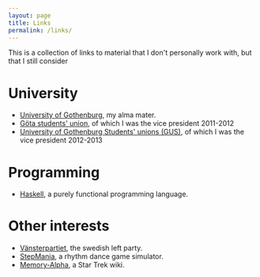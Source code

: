 ```yaml
---
layout: page
title: Links
permalink: /links/
---
```


This is a collection of links to material that I don't personally work with, but that I still
consider 

# University
* [University of Gothenburg](http://gu.se), my alma mater.
* [Göta students' union](http://gota.gu.se), of which I was the vice president 2011-2012
* [University of Gothenburg Students' unions (GUS)](http://gus.gu.se), of which I was the vice
  president 2012-2013

# Programming
* [Haskell](http://haskell.org), a purely functional programming language.

# Other interests
* [Vänsterpartiet](http://vansterpartiet.se), the swedish left party.
* [StepMania](http://stepmania.com), a rhythm dance game simulator.
* [Memory-Alpha](http://memory-alpha.wikia.com), a Star Trek wiki.

